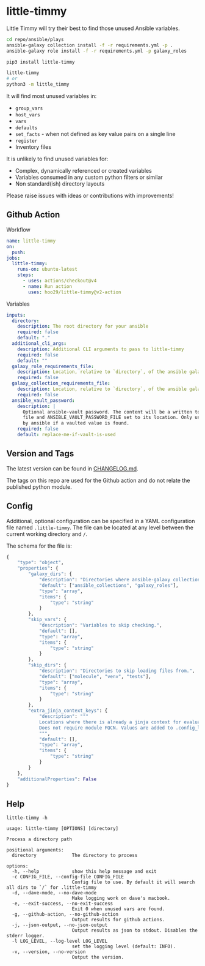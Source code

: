 # little-timmy

Little Timmy will try their best to find those unused Ansible variables.

```sh
cd repo/ansible/plays
ansible-galaxy collection install -f -r requirements.yml -p .
ansible-galaxy role install -f -r requirements.yml -p galaxy_roles

pip3 install little-timmy

little-timmy
# or 
python3 -m little_timmy
```

It will find most unused variables in:

- `group_vars`
- `host_vars`
- `vars`
- `defaults`
- `set_facts` - when not defined as key value pairs on a single line
- `register`
- Inventory files

It is unlikely to find unused variables for:

- Complex, dynamically referenced or created variables
- Variables consumed in any custom python filters or similar
- Non standard(ish) directory layouts

Please raise issues with ideas or contributions with improvements!

## Github Action

Workflow

```yaml
name: little-timmy
on:
  push:
jobs:
  little-timmy:
    runs-on: ubuntu-latest
    steps:
      - uses: actions/checkout@v4
      - name: Run action
        uses: hoo29/little-timmy@v2-action
```

Variables

```yaml
inputs:
  directory:
    description: The root directory for your ansible
    required: false
    default: "."
  additional_cli_args:
    description: Additional CLI arguments to pass to little-timmy
    required: false
    default: ""
  galaxy_role_requirements_file:
    description: Location, relative to `directory`, of the ansible galaxy roles requirements file.
    required: false
  galaxy_collection_requirements_file:
    description: Location, relative to `directory`, of the ansible galaxy collections requirements file.
    required: false
  ansible_vault_password:
    description: |
      Optional ansible-vault password. The content will be a written to a 
      file and ANSIBLE_VAULT_PASSWORD_FILE set to its location. Only used
      by ansible if a vaulted value is found.
    required: false
    default: replace-me-if-vault-is-used
```

## Version and Tags

The latest version can be found in [CHANGELOG.md](./CHANGELOG.md).

The tags on this repo are used for the Github action and do not relate the published
python module.

## Config

Additional, optional configuration can be specified in a YAML configuration file named `.little-timmy`.
The file can be located at any level between the current working directory and `/`.

The schema for the file is:

```python
{
    "type": "object",
    "properties": {
        "galaxy_dirs": {
            "description": "Directories where ansible-galaxy collections and roles have been installed. Must be within the directory being scanned.",
            "default": ["ansible_collections", "galaxy_roles"],
            "type": "array",
            "items": {
                "type": "string"
            }
        },
        "skip_vars": {
            "description": "Variables to skip checking.",
            "default": [],
            "type": "array",
            "items": {
                "type": "string"
            }
        },
        "skip_dirs": {
            "description": "Directories to skip loading files from.",
            "default": ["molecule", "venv", "tests"],
            "type": "array",
            "items": {
                "type": "string"
            }
        },
        "extra_jinja_context_keys": {
            "description": """
            Locations where there is already a jinja context for evaluation e.g. `when` and `assert.that`.
            Does not require module FQCN. Values are added to .config_loader.DEFAULT_JINJA_CONTEXT_KEYS.
            """,
            "default": [],
            "type": "array",
            "items": {
                "type": "string"
            }
        }
    },
    "additionalProperties": False
}
```

## Help

```text
little-timmy -h

usage: little-timmy [OPTIONS] [directory]

Process a directory path

positional arguments:
  directory             The directory to process

options:
  -h, --help            show this help message and exit
  -c CONFIG_FILE, --config-file CONFIG_FILE
                        Config file to use. By default it will search all dirs to `/` for .little-timmy
  -d, --dave-mode, --no-dave-mode
                        Make logging work on dave's macbook.
  -e, --exit-success, --no-exit-success
                        Exit 0 when unused vars are found.
  -g, --github-action, --no-github-action
                        Output results for github actions.
  -j, --json-output, --no-json-output
                        Output results as json to stdout. Disables the stderr logger.
  -l LOG_LEVEL, --log-level LOG_LEVEL
                        set the logging level (default: INFO).
  -v, --version, --no-version
                        Output the version.
```
